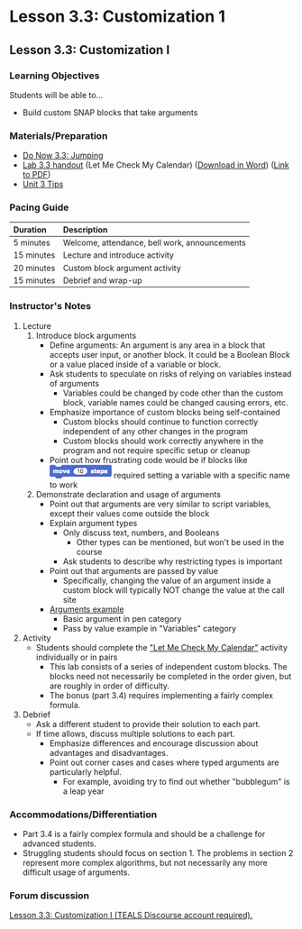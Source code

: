 # Lesson 3.3: Customization 1

## Lesson 3.3: Customization I

### Learning Objectives

Students will be able to...

* Build custom SNAP blocks that take arguments

### Materials/Preparation

* [Do Now 3.3: Jumping](do_now_33.md)
* [Lab 3.3 handout](lab_33.md) \(Let Me Check My Calendar\) \([Download in Word](https://github.com/TEALSK12/introduction-to-computer-science/raw/master/Unit%203%20Word/Lab%203.3%20Let%20Me%20Check%20My%20Calendar.docx)\) \([Link to PDF](https://github.com/TEALSK12/introduction-to-computer-science/raw/master/Unit%203%20PDF/Lab%203.3%20Let%20Me%20Check%20My%20Calendar.pdf)\)
* [Unit 3 Tips](https://github.com/TEALSK12/introduction-to-computer-science/tree/1b0bf53d1227fa78fa4316e79dd49375fd1c622d/unit_3_tips.md)

### Pacing Guide

| Duration | Description |
| :--- | :--- |
| 5 minutes | Welcome, attendance, bell work, announcements |
| 15 minutes | Lecture and introduce activity |
| 20 minutes | Custom block argument activity |
| 15 minutes | Debrief and wrap-up |

### Instructor's Notes

1. Lecture
   1. Introduce block arguments
      * Define arguments: An argument is any area in a block that accepts user input, or another block. It could be a Boolean Block or a value placed inside of a variable or block.
      * Ask students to speculate on risks of relying on variables instead of arguments
        * Variables could be changed by code other than the custom block, variable names could be changed causing errors, etc.
      * Emphasize importance of custom blocks being self-contained
        * Custom blocks should continue to function correctly independent of any other changes in the program
        * Custom blocks should work correctly anywhere in the program and not require specific setup or cleanup
      * Point out how frustrating code would be if blocks like ![](../../.gitbook/assets/move.png) required setting a variable with a specific name to work
   2. Demonstrate declaration and usage of arguments
      * Point out that arguments are very similar to script variables, except their values come outside the block
      * Explain argument types
        * Only discuss text, numbers, and Booleans
          * Other types can be mentioned, but won't be used in the course
        * Ask students to describe why restricting types is important
      * Point out that arguments are passed by value
        * Specifically, changing the value of an argument inside a custom block will typically NOT change the value at the call site
      * [Arguments example](http://snap.berkeley.edu/snapsource/snap.html#present:Username=brettwo&ProjectName=Lesson%203.3)
        * Basic argument in pen category
        * Pass by value example in "Variables" category
2. Activity
   * Students should complete the ["Let Me Check My Calendar"](lab_33.md) activity individually or in pairs
     * This lab consists of a series of independent custom blocks.  The blocks need not necessarily be completed in the order given, but are roughly in order of difficulty.
     * The bonus \(part 3.4\) requires implementing a fairly complex formula.
3. Debrief
   * Ask a different student to provide their solution to each part.  
   * If time allows, discuss multiple solutions to each part.
     * Emphasize differences and encourage discussion about advantages and disadvantages.
     * Point out corner cases and cases where typed arguments are particularly helpful.
       * For example, avoiding try to find out whether "bubblegum" is a leap year

### Accommodations/Differentiation

* Part 3.4 is a fairly complex formula and should be a challenge for advanced students.
* Struggling students should focus on section 1. The problems in section 2 represent more complex algorithms, but not necessarily any more difficult usage of arguments.

### Forum discussion

 [Lesson 3.3: Customization I \(TEALS Discourse account required\).](http://forums.tealsk12.org/c/intro-unit-3-variables-and-customization/lesson-3-3-customization-1)

